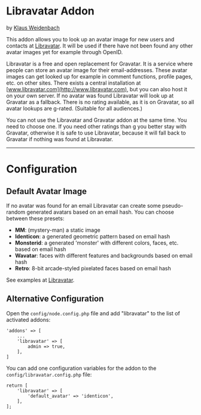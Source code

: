 # Libravatar Addon
by [Klaus Weidenbach](http://friendica.dszdw.net/profile/klaus)

This addon allows you to look up an avatar image for new users and contacts at [Libravatar](http://www.libravatar.com). It will be used if there have not been found any other avatar images yet for example through OpenID.

Libravatar is a free and open replacement for Gravatar. It is a service where people can store an avatar image for their email-addresses. These avatar images can get looked up for example in comment functions, profile pages, etc. on other sites. There exists a central installation at [www.libravatar.com](http://www.libravatar.com), but you can also host it on your own server. If no avatar was found Libravatar will look up at Gravatar as a fallback.
There is no rating available, as it is on Gravatar, so all avatar lookups are g-rated. (Suitable for all audiences.)

You can not use the Libravatar and Gravatar addon at the same time. You need to choose one. If you need other ratings than g you better stay with Gravatar, otherwise it is safe to use Libravatar, because it will fall back to Gravatar if nothing was found at Libravatar.

* * *

# Configuration
## Default Avatar Image
If no avatar was found for an email Libravatar can create some pseudo-random generated avatars based on an email hash. You can choose between these presets:

* __MM__: (mystery-man) a static image
* __Identicon__: a generated geometric pattern based on email hash
* __Monsterid__: a generated 'monster' with different colors, faces, etc. based on email hash
* __Wavatar__: faces with different features and backgrounds based on email hash
* __Retro__: 8-bit arcade-styled pixelated faces based on email hash

See examples at [Libravatar][1].

## Alternative Configuration
Open the `config/node.config.php` file and add "libravatar" to the list of activated addons:

	'addons' => [
		...
		'libravatar' => [
			admin => true,			
		],
	]

You can add one configuration variables for the addon to the `config/libravatar.config.php` file:

	return [
		'libravatar' => [
			'default_avatar' => 'identicon',
		],
	];

[1]: http://wiki.libravatar.org/api/ "See API documentation at Libravatar for more information"
